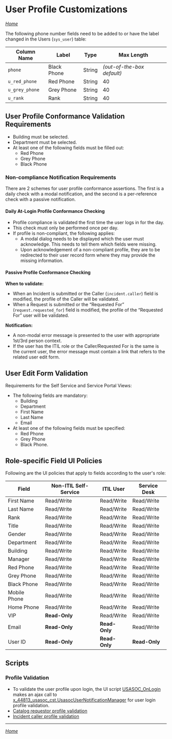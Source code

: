 # User Profile Customizations

*[Home](./README.md)*

The following phone number fields need to be added to or have the label changed in the Users (`sys_user`) table:

| Column Name    | Label       | Type   | Max Length                 |
|----------------|-------------|--------|----------------------------|
| `phone`        | Black Phone | String | *(out-of-the-box default)* |
| `u_red_phone`  | Red Phone   | String | 40                         |
| `u_grey_phone` | Grey Phone  | String | 40                         |
| `u_rank`       | Rank        | String | 40                         |

## User Profile Conformance Validation Requirements

- Building must be selected.
- Department must be selected.
- At least one of the following fields must be filled out:
  - Red Phone
  - Grey Phone
  - Black Phone
  
### Non-compliance Notification Requirements

There are 2 schemes for user profile conformance assertions. The first is a daily check with a modal notification, and the second is a per-reference check with a passive notification.

#### Daily At-Login Profile Conformance Checking

- Profile compliance is validated the first time the user logs in for the day.
- This check must only be performed once per day.
- If profile is non-compliant, the following applies:
  - A modal dialog needs to be displayed which the user must acknowledge. This needs to tell them which fields were missing.
  - Upon acknowledgement of a non-compliant profile, they are to be redirected to their user record form where they may provide the missing information.

#### Passive Profile Conformance Checking

**When to validate:**

- When an Incident is submitted or the Caller (`incident.caller`) field is modified, the profile of the Caller will be validated.
- When a Request is submitted or the “Requested For” (`request.requested_for`) field is modified, the profile of the “Requested For” user will be validated.

**Notification:**

- A non-modal error message is presented to the user with appropriate 1st/3rd person context.
- If the user has the ITIL role or the Caller/Requested For is the same is the current user, the error message must contain a link that refers to the related user edit form.

## User Edit Form Validation

Requirements for the Self Service and Service Portal Views:

- The following fields are mandatory:
  - Building
  - Department
  - First Name
  - Last Name
  - Email
- At least one of the following fields must be specified:
  - Red Phone
  - Grey Phone
  - Black Phone.

## Role-specific Field UI Policies

Following are the UI policies that apply to fields according to the user's role:

| Field        | Non-ITIL Self-Service | ITIL User     | Service Desk  |
|--------------|-----------------------|---------------|---------------|
| First Name   | Read/Write            | Read/Write    | Read/Write    |
| Last Name    | Read/Write            | Read/Write    | Read/Write    |
| Rank         | Read/Write            | Read/Write    | Read/Write    |
| Title        | Read/Write            | Read/Write    | Read/Write    |
| Gender       | Read/Write            | Read/Write    | Read/Write    |
| Department   | Read/Write            | Read/Write    | Read/Write    |
| Building     | Read/Write            | Read/Write    | Read/Write    |
| Manager      | Read/Write            | Read/Write    | Read/Write    |
| Red Phone    | Read/Write            | Read/Write    | Read/Write    |
| Grey Phone   | Read/Write            | Read/Write    | Read/Write    |
| Black Phone  | Read/Write            | Read/Write    | Read/Write    |
| Mobile Phone | Read/Write            | Read/Write    | Read/Write    |
| Home Phone   | Read/Write            | Read/Write    | Read/Write    |
| VIP          | **Read-Only**         | Read/Write    | Read/Write    |
| Email        | **Read-Only**         | **Read-Only** | Read/Write    |
| User ID      | **Read-Only**         | **Read-Only** | **Read-Only** |

## Scripts

### Profile Validation

- To validate the user profile upon login, the UI script [USASOC_OnLogin](./Script%20Sources.md#usasoc_onlogin) makes an ajax call to [x_44813_usasoc_cst.UsasocUserNotificationManager](./USASOC%20Customizations%20Application.md#usasocusernotificationmanager-api) for user login profile validation.
- [Catalog requestor profile validation](./Script%20Sources.md#catalog-requestor-profile-validation)
- [Incident caller profile validation](./Script%20Sources.md#incident-caller-profile-validation)

_____

*[Home](./README.md)*
